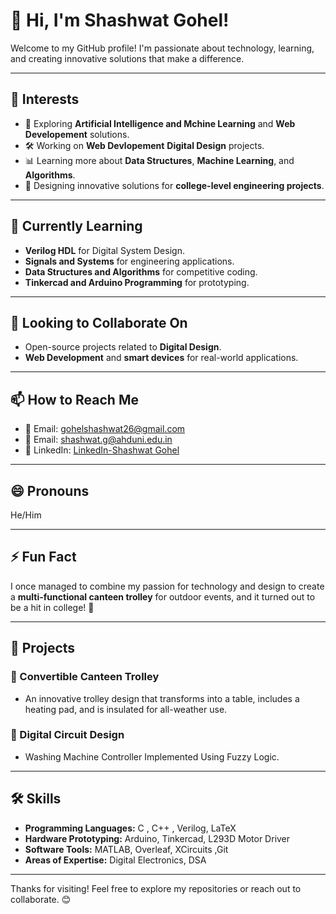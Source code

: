 # 👋 Hi, I'm Shashwat Gohel!

Welcome to my GitHub profile! I'm passionate about technology, learning, and creating innovative solutions that make a difference.

---

## 👀 Interests
- 🚀 Exploring **Artificial Intelligence and Mchine Learning** and **Web Developement** solutions.
- 🛠️ Working on **Web Devlopement** **Digital Design** projects.
- 📊 Learning more about **Data Structures**, **Machine Learning**, and **Algorithms**.
- 🎨 Designing innovative solutions for **college-level engineering projects**.

---

## 🌱 Currently Learning
- **Verilog HDL** for Digital System Design.
- **Signals and Systems** for engineering applications.
- **Data Structures and Algorithms** for competitive coding.
- **Tinkercad and Arduino Programming** for prototyping.

---

## 💞️ Looking to Collaborate On
- Open-source projects related to **Digital Design**.
- **Web Development** and **smart devices** for real-world applications.


---

## 📫 How to Reach Me
- 💌 Email: [gohelshashwat26@gmail.com](mailto:gohelshashwat26@gmail.com)
- 💌 Email: [shashwat.g@ahduni.edu.in](mailto:shashwat.g@ahduni.edu.in)
- 💼 LinkedIn: [LinkedIn-Shashwat Gohel](https://www.linkedin.com/in/shashwat-gohel-b691532b9/)


---

## 😄 Pronouns
He/Him

---

## ⚡ Fun Fact
I once managed to combine my passion for technology and design to create a **multi-functional canteen trolley** for outdoor events, and it turned out to be a hit in college! 🎉

---

## 📂 Projects

### 🍱 Convertible Canteen Trolley
- An innovative trolley design that transforms into a table, includes a heating pad, and is insulated for all-weather use.

### 📐 Digital Circuit Design
- Washing Machine Controller Implemented Using Fuzzy Logic.

---

## 🛠️ Skills
- **Programming Languages:**  C , C++ , Verilog, LaTeX
- **Hardware Prototyping:** Arduino, Tinkercad, L293D Motor Driver
- **Software Tools:** MATLAB, Overleaf, XCircuits ,Git
- **Areas of Expertise:** Digital Electronics, DSA

---

Thanks for visiting! Feel free to explore my repositories or reach out to collaborate. 😊

